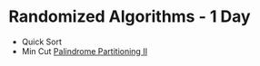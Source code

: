 # Randomized Algorithms **- 1 Day**
  - Quick Sort
  - Min Cut [Palindrome Partitioning II](https://leetcode.com/problems/palindrome-partitioning-ii/)

